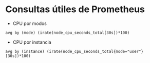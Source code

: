 # Consultas útiles de Prometheus

* CPU por modos

`avg by (mode) (irate(node_cpu_seconds_total[30s])*100)`

* CPU por instancia

`avg by (instance) (irate(node_cpu_seconds_total{mode="user"}[30s])*100)`
